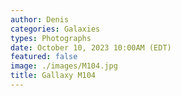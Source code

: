 ```yaml
---
author: Denis
categories: Galaxies
types: Photographs
date: October 10, 2023 10:00AM (EDT)
featured: false
image: ./images/M104.jpg
title: Gallaxy M104
---
```


